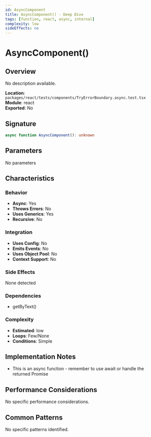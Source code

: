 ```yaml
---
id: AsyncComponent
title: AsyncComponent() - Deep Dive
tags: [function, react, async, internal]
complexity: low
sideEffects: no
---
```


# AsyncComponent()

## Overview
No description available.

**Location**: `packages/react/tests/components/TryErrorBoundary.async.test.tsx`  
**Module**: react  
**Exported**: No  

## Signature
```typescript
async function AsyncComponent(): unknown
```

## Parameters
No parameters

## Characteristics

### Behavior
- **Async**: Yes
- **Throws Errors**: No
- **Uses Generics**: Yes
- **Recursive**: No

### Integration
- **Uses Config**: No
- **Emits Events**: No
- **Uses Object Pool**: No
- **Context Support**: No

### Side Effects
None detected

### Dependencies
- getByText()

### Complexity
- **Estimated**: low
- **Loops**: Few/None
- **Conditions**: Simple



## Implementation Notes
- This is an async function - remember to use await or handle the returned Promise

## Performance Considerations
No specific performance considerations.

## Common Patterns
No specific patterns identified.
